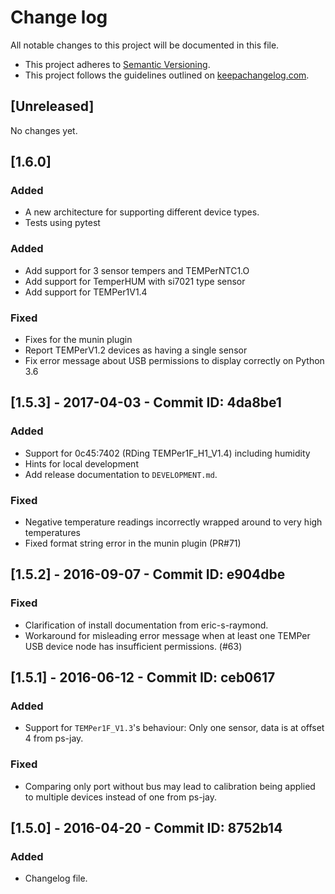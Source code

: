 # Change log
All notable changes to this project will be documented in this file.

* This project adheres to [Semantic Versioning](http://semver.org/).
* This project follows the guidelines outlined on [keepachangelog.com](http://keepachangelog.com/).

## [Unreleased]

No changes yet.

## [1.6.0]
### Added
- A new architecture for supporting different device types.
- Tests using pytest

### Added
- Add support for 3 sensor tempers and TEMPerNTC1.O
- Add support for TemperHUM with si7021 type sensor
- Add support for TEMPer1V1.4

### Fixed
- Fixes for the munin plugin
- Report TEMPerV1.2 devices as having a single sensor
- Fix error message about USB permissions to display correctly on Python 3.6

## [1.5.3] - 2017-04-03 - Commit ID: 4da8be1
### Added
- Support for 0c45:7402 (RDing TEMPer1F_H1_V1.4) including humidity
- Hints for local development
- Add release documentation to `DEVELOPMENT.md`.
### Fixed
- Negative temperature readings incorrectly wrapped around to very high temperatures
- Fixed format string error in the munin plugin (PR#71)

## [1.5.2] - 2016-09-07 - Commit ID: e904dbe
### Fixed
- Clarification of install documentation from eric-s-raymond.
- Workaround for misleading error message when at least one TEMPer USB device node has insufficient permissions. (#63)

## [1.5.1] - 2016-06-12 - Commit ID: ceb0617
### Added
- Support for `TEMPer1F_V1.3`'s behaviour: Only one sensor, data is at offset 4 from ps-jay.

### Fixed
- Comparing only port without bus may lead to calibration being applied to multiple devices instead of one from ps-jay.

## [1.5.0] - 2016-04-20 - Commit ID: 8752b14
### Added
- Changelog file. 
